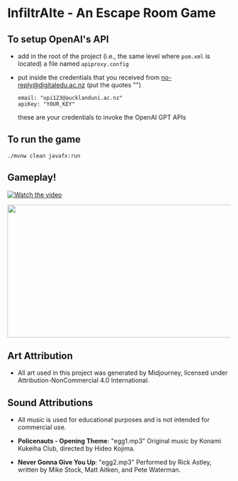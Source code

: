 # InfiltrAIte - An Escape Room Game

## To setup OpenAI's API

- add in the root of the project (i.e., the same level where `pom.xml` is located) a file named `apiproxy.config`
- put inside the credentials that you received from no-reply@digitaledu.ac.nz (put the quotes "")

  ```
  email: "upi123@aucklanduni.ac.nz"
  apiKey: "YOUR_KEY"
  ```
  these are your credentials to invoke the OpenAI GPT APIs
  
## To run the game

`./mvnw clean javafx:run`

## Gameplay!
[![Watch the video](https://www.youtube.com/watch?v=KBMJhbqPgFk&ab/hqdefault.jpg)](https://www.youtube.com/watch?v=KBMJhbqPgFk&ab)

[<img src="https://www.youtube.com/watch?v=KBMJhbqPgFk&ab/hqdefault.jpg" width="600" height="300"
/>](https://www.youtube.com/watch?v=KBMJhbqPgFk&ab)

## Art Attribution

- All art used in this project was generated by Midjourney, licensed under Attribution-NonCommercial 4.0 International.

## Sound Attributions

- All music is used for educational purposes and is not intended for commercial use.

- **Policenauts - Opening Theme**: "egg1.mp3" Original music by Konami Kukeiha Club, directed by Hideo Kojima. 
- **Never Gonna Give You Up**: "egg2.mp3" Performed by Rick Astley, written by Mike Stock, Matt Aitken, and Pete Waterman.


